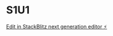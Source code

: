# S1U1

[Edit in StackBlitz next generation editor ⚡️](https://stackblitz.com/~/github.com/allamasln/S1U1)